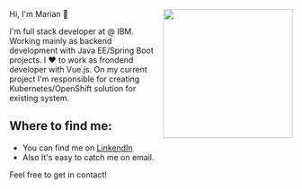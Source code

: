<img align='right' src="https://media.giphy.com/media/L1R1tvI9svkIWwpVYr/giphy.gif" width="230">
Hi, I'm Marian  👋

I'm full stack developer at @ IBM. Working mainly as backend development with Java EE/Spring Boot projects. I ❤️ to work as frondend developer with Vue.js. On my current project I'm responsible for creating Kubernetes/OpenShift solution for existing system.

## Where to find me:
- You can find me  on <a href="https://www.linkedin.com/in/mari%C3%A1n-ferenc-794b41134/">LinkendIn</a>
- Also It's easy to catch me on email.

Feel free to get in contact!
